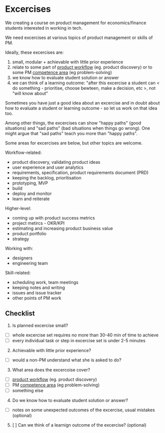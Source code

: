 Excercises
==========

We creating a course on product management for economics/finance students 
interested in working in tech.

We need excercises at various topics of product management or skills of PM.

Ideally, these excercises are:

1. small, modular + achievable with little prior experience
2. relate to some part of [product workflow](TOPICS.md#workflow) (eg. product discovery) or to some PM [competence area](https://github.com/epogrebnyak/product-topics/blob/main/TOPICS.md#comptences) (eg problem-solving)
3. we know how to evaluate student solution or answer
4. we can think of a learning outcome: "after this excercise a student can \< do something - prioritise, choose bewteen, make a decision, etc \>, not "will know about"  

Sometimes you have just a good idea about an excercise and 
in doubt about how to evaluate a student or learning outcome - so let us 
work on that idea too.

Among other things, the excercises can show "happy paths" (good situations) 
and "sad paths" (bad situations when things go wrong). One might argue that
"sad paths" teach you more than "happy paths". 

Some areas for excercises are below, but other topics are welcome.

Workflow-related:

- product discovery, validating product ideas
- user experience and user analytics
- requirements, specification, product requirements document (PRD)
- keeping the backlog, prioritisation 
- prototyping, MVP
- build
- deploy and monitor 
- learn and reiterate

Higher-level:

- coming up with product success metrics
- project metircs - OKR/KPI 
- estimating and increasing product business value
- product portfolio 
- strategy

Working with:

- designers 
- engineering team

Skill-related:

- scheduling work, team meetings
- keeping notes and writing
- issues and issue tracker
- other points of PM work

## Checklist

1. Is planned excercise small?
  - [ ] whole excercise set requires no more than 30-40 min of time to achieve
  - [ ] every individual task or step in excercise set is under 2-5 minutes 
2. Achievable with little prior experience?
  - [ ] would a non-PM understand what she is asked to do? 
3. What area does the excercoise cover?
 - [ ] [product workflow](TOPICS.md#workflow) (eg. product discovery) 
 - [ ] PM [competence area](https://github.com/epogrebnyak/product-topics/blob/main/TOPICS.md#comptences) (eg problem-solving)
 - [ ] something else 
4. Do we know how to evaluate student solution or answer?
 - [ ] notes on some unexpected outcomes of the excercise, usual mistakes (optional) 
5. [ ] Can we think of a learnign outcome of the excercise? (optional)

